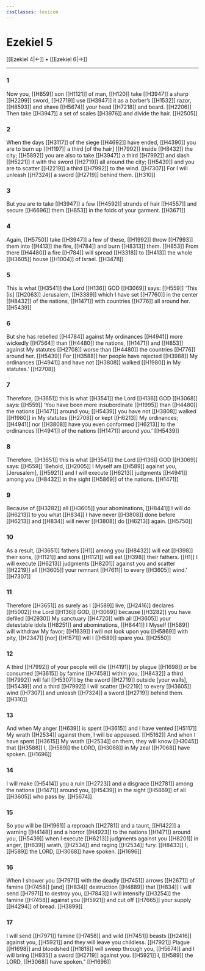 ```yaml
---
cssClasses: lexicon
---
```


# Ezekiel 5

[[Ezekiel 4|←]] • [[Ezekiel 6|→]]

---

### 1
Now you, [[H859]] son [[H1121]] of man, [[H120]] take [[H3947]] a sharp [[H2299]] sword, [[H2719]] use [[H3947]] it as a barber’s [[H1532]] razor, [[H8593]] and shave [[H5674]] your head [[H7218]] and beard. [[H2206]] Then take [[H3947]] a set of scales [[H3976]] and divide the hair. [[H2505]]

### 2
When the days [[H3117]] of the siege [[H4692]] have ended, [[H4390]] you are to burn up [[H1197]] a third [of the hair] [[H7992]] inside [[H8432]] the city; [[H5892]] you are also to take [[H3947]] a third [[H7992]] and slash [[H5221]] it with the sword [[H2719]] all around the city; [[H5439]] and you are to scatter [[H2219]] a third [[H7992]] to the wind. [[H7307]] For I will unleash [[H7324]] a sword [[H2719]] behind them. [[H310]]

### 3
But you are to take [[H3947]] a few [[H4592]] strands of hair [[H4557]] and secure [[H6696]] them [[H853]] in the folds of your garment. [[H3671]]

### 4
Again, [[H5750]] take [[H3947]] a few of these, [[H1992]] throw [[H7993]] them into [[H413]] the fire, [[H784]] and burn [[H8313]] them. [[H853]] From there [[H4480]] a fire [[H784]] will spread [[H3318]] to [[H413]] the whole [[H3605]] house [[H1004]] of Israel. [[H3478]]

### 5
This is what [[H3541]] the Lord [[H136]] GOD [[H3069]] says: [[H559]] ‘This [is] [[H2063]] Jerusalem, [[H3389]] which I have set [[H7760]] in the center [[H8432]] of the nations, [[H1471]] with countries [[H776]] all around her. [[H5439]]

### 6
But she has rebelled [[H4784]] against My ordinances [[H4941]] more wickedly [[H7564]] than [[H4480]] the nations, [[H1471]] and [[H853]] against My statutes [[H2708]] worse than [[H4480]] the countries [[H776]] around her. [[H5439]] For [[H3588]] her people have rejected [[H3988]] My ordinances [[H4941]] and have not [[H3808]] walked [[H1980]] in  My statutes.’ [[H2708]]

### 7
Therefore, [[H3651]] this is what [[H3541]] the Lord [[H136]] GOD [[H3068]] says: [[H559]] ‘You have been more insubordinate [[H1995]] than [[H4480]] the nations [[H1471]] around you; [[H5439]] you have not [[H3808]] walked [[H1980]] in My statutes [[H2708]] or kept [[H6213]] My ordinances; [[H4941]] nor [[H3808]] have you even conformed [[H6213]] to the ordinances [[H4941]] of the nations [[H1471]] around you.’ [[H5439]]

### 8
Therefore, [[H3651]] this is what [[H3541]] the Lord [[H136]] GOD [[H3069]] says: [[H559]] ‘Behold, [[H2005]] I Myself am [[H589]] against you, [Jerusalem], [[H5921]] and I will execute [[H6213]] judgments [[H4941]] among you [[H8432]] in the sight [[H5869]] of the nations. [[H1471]]

### 9
Because of [[H3282]] all [[H3605]] your abominations, [[H8441]] I will do [[H6213]] to you what [[H834]] I have never [[H3808]] done before [[H6213]] and [[H834]] will never [[H3808]] do [[H6213]] again. [[H5750]]

### 10
As a result, [[H3651]] fathers [[H1]] among you [[H8432]] will eat [[H398]] their sons, [[H1121]] and sons [[H1121]] will eat [[H398]] their fathers. [[H1]] I will execute [[H6213]] judgments [[H8201]] against you and scatter [[H2219]] all [[H3605]] your remnant [[H7611]] to every [[H3605]] wind.’ [[H7307]]

### 11
Therefore [[H3651]] as surely as I [[H589]] live, [[H2416]] declares [[H5002]] the Lord [[H136]] GOD, [[H3069]] because [[H3282]] you have defiled [[H2930]] My sanctuary [[H4720]] with all [[H3605]] your detestable idols [[H8251]] and abominations, [[H8441]] I Myself [[H589]] will withdraw My favor; [[H1639]] I will not look upon you [[H5869]] with pity, [[H2347]] [nor] [[H1571]] will I [[H589]] spare you. [[H2550]]

### 12
A third [[H7992]] of your people will die [[H4191]] by plague [[H1698]] or be consumed [[H3615]] by famine [[H7458]] within you, [[H8432]] a third [[H7992]] will fall [[H5307]] by the sword [[H2719]] outside [your walls], [[H5439]] and a third [[H7992]] I will scatter [[H2219]] to every [[H3605]] wind [[H7307]] and unleash [[H7324]] a sword [[H2719]] behind them. [[H310]]

### 13
And when My anger [[H639]] is spent [[H3615]] and I have vented [[H5117]] My wrath [[H2534]] against them,  I will be appeased. [[H5162]] And when I have spent [[H3615]] My wrath [[H2534]] on them,  they will know [[H3045]] that [[H3588]] I, [[H589]] the LORD, [[H3068]] in My zeal [[H7068]] have spoken. [[H1696]]

### 14
I will make [[H5414]] you a ruin [[H2723]] and a disgrace [[H2781]] among the nations [[H1471]] around you, [[H5439]] in the sight [[H5869]] of all [[H3605]] who pass by. [[H5674]]

### 15
So you will be [[H1961]] a reproach [[H2781]] and a taunt, [[H1422]] a warning [[H4148]] and a horror [[H4923]] to the nations [[H1471]] around you, [[H5439]] when I execute [[H6213]] judgments against you [[H8201]] in anger, [[H639]] wrath, [[H2534]] and raging [[H2534]] fury. [[H8433]] I, [[H589]] the LORD, [[H3068]] have spoken. [[H1696]]

### 16
When I shower you [[H7971]] with the deadly [[H7451]] arrows [[H2671]] of famine [[H7458]] [and] [[H834]] destruction [[H4889]] that [[H834]] I will send [[H7971]] to destroy you, [[H7843]] I will intensify [[H3254]] the famine [[H7458]] against you [[H5921]] and cut off [[H7665]] your supply [[H4294]] of bread. [[H3899]]

### 17
I will send [[H7971]] famine [[H7458]] and wild [[H7451]] beasts [[H2416]] against you, [[H5921]] and they will leave you childless. [[H7921]] Plague [[H1698]] and bloodshed [[H1818]] will sweep through you, [[H5674]] and I will bring [[H935]] a sword [[H2719]] against you. [[H5921]] I, [[H589]] the LORD, [[H3068]] have spoken.” [[H1696]]

